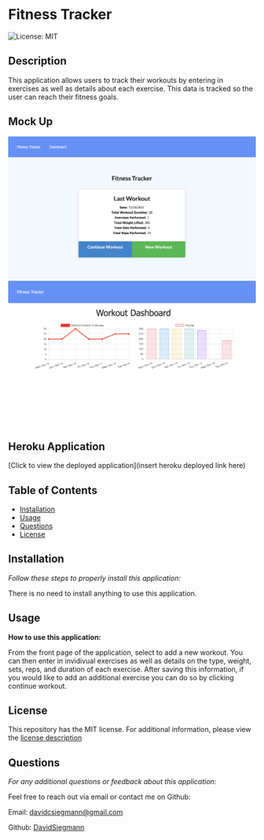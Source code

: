 # Fitness Tracker

  ![License: MIT](https://img.shields.io/badge/License-MIT-yellow.svg)

  ## Description
 This application allows users to track their workouts by entering in exercises as well as details about each exercise. This data is tracked so the user can reach their fitness goals.

 ## Mock Up

![mockup 1](./assets/mockup1.png)
![mockup 2](./assets/mockup2.png)
 ## Heroku Application

 [Click to view the deployed application](insert heroku deployed link here)


  ## Table of Contents 
  * [Installation](#installation)
  * [Usage](#usage)
  * [Questions](#questions)
  * [License](#license)
  
  ## Installation

  *Follow these steps to properly install this application:*

  There is no need to install anything to use this application.

  ## Usage

  **How to use this application:**

  From the front page of the application, select to add a new workout. You can then enter in invidivual exercises as well as details on the type, weight, sets, reps, and duration of each exercise. After saving this information, if you would like to add an additional exercise you can do so by clicking continue workout.

  ## License

  This repository has the MIT license. 
    For additional information, please view the [license description](https://opensource.org/licenses/MIT)
      

  ## Questions

  *For any additional questions or feedback about this application:*

  Feel free to reach out via email or contact me on Github:

  Email:
  [davidcsiegmann@gmail.com](mailto:davidcsiegmann@gmail.com)

  Github:
  [DavidSiegmann](https://github.com/DavidSiegmann)
